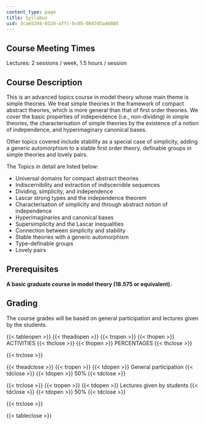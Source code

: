 ```yaml
---
content_type: page
title: Syllabus
uid: 3cae5204-0320-affc-bc05-0047d5a46085
---
```


Course Meeting Times
--------------------

Lectures: 2 sessions / week, 1.5 hours / session

Course Description
------------------

This is an advanced topics course in model theory whose main theme is simple theories. We treat simple theories in the framework of compact abstract theories, which is more general than that of first order theories. We cover the basic properties of independence (i.e., non-dividing) in simple theories, the characterisation of simple theories by the existence of a notion of independence, and hyperimaginary canonical bases.

Other topics covered include stability as a special case of simplicity, adding a generic automorphism to a stable first order theory, definable groups in simple theories and lovely pairs.

The Topics in detail are listed below:

*   Universal domains for compact abstract theories
*   Indiscernibility and extraction of indiscernible sequences
*   Dividing, simplicity, and independence
*   Lascar strong types and the independence theorem
*   Characterisation of simplicity and through abstract notion of independence
*   Hyperimaginaries and canonical bases
*   Supersimplicity and the Lascar inequalities
*   Connection between simplicity and stability
*   Stable theories with a generic automorphism
*   Type-definable groups
*   Lovely pairs  
    

Prerequisites
-------------

**A basic graduate course in model theory (18.575 or equivalent).**

Grading
-------

The course grades will be based on general participation and lectures given by the students.

{{< tableopen >}}
{{< theadopen >}}
{{< tropen >}}
{{< thopen >}}
ACTIVITIES
{{< thclose >}}
{{< thopen >}}
PERCENTAGES
{{< thclose >}}

{{< trclose >}}

{{< theadclose >}}
{{< tropen >}}
{{< tdopen >}}
General participation
{{< tdclose >}}
{{< tdopen >}}
50%
{{< tdclose >}}

{{< trclose >}}
{{< tropen >}}
{{< tdopen >}}
Lectures given by students
{{< tdclose >}}
{{< tdopen >}}
50%
{{< tdclose >}}

{{< trclose >}}

{{< tableclose >}}